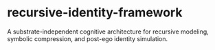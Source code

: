 # recursive-identity-framework
A substrate-independent cognitive architecture for recursive modeling, symbolic compression, and post-ego identity simulation.
